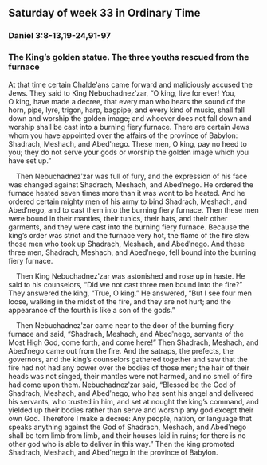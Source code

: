 ## Saturday of week 33 in Ordinary Time

### Daniel 3:8-13,19-24,91-97

### The King’s golden statue. The three youths rescued from the furnace

At that time certain Chaldeʹans came forward and maliciously accused the Jews. They said to King Nebuchadnezʹzar, “O king, live for ever! You, O king, have made a decree, that every man who hears the sound of the horn, pipe, lyre, trigon, harp, bagpipe, and every kind of music, shall fall down and worship the golden image; and whoever does not fall down and worship shall be cast into a burning fiery furnace. There are certain Jews whom you have appointed over the affairs of the province of Babylon: Shadrach, Meshach, and Abedʹnego. These men, O king, pay no heed to you; they do not serve your gods or worship the golden image which you have set up.”

    Then Nebuchadnezʹzar was full of fury, and the expression of his face was changed against Shadrach, Meshach, and Abedʹnego. He ordered the furnace heated seven times more than it was wont to be heated. And he ordered certain mighty men of his army to bind Shadrach, Meshach, and Abedʹnego, and to cast them into the burning fiery furnace. Then these men were bound in their mantles, their tunics, their hats, and their other garments, and they were cast into the burning fiery furnace. Because the king’s order was strict and the furnace very hot, the flame of the fire slew those men who took up Shadrach, Meshach, and Abedʹnego. And these three men, Shadrach, Meshach, and Abedʹnego, fell bound into the burning fiery furnace.

    Then King Nebuchadnezʹzar was astonished and rose up in haste. He said to his counselors, “Did we not cast three men bound into the fire?” They answered the king, “True, O king.” He answered, “But I see four men loose, walking in the midst of the fire, and they are not hurt; and the appearance of the fourth is like a son of the gods.”

    Then Nebuchadnezʹzar came near to the door of the burning fiery furnace and said, “Shadrach, Meshach, and Abedʹnego, servants of the Most High God, come forth, and come here!” Then Shadrach, Meshach, and Abedʹnego came out from the fire. And the satraps, the prefects, the governors, and the king’s counselors gathered together and saw that the fire had not had any power over the bodies of those men; the hair of their heads was not singed, their mantles were not harmed, and no smell of fire had come upon them. Nebuchadnezʹzar said, “Blessed be the God of Shadrach, Meshach, and Abedʹnego, who has sent his angel and delivered his servants, who trusted in him, and set at nought the king’s command, and yielded up their bodies rather than serve and worship any god except their own God. Therefore I make a decree: Any people, nation, or language that speaks anything against the God of Shadrach, Meshach, and Abedʹnego shall be torn limb from limb, and their houses laid in ruins; for there is no other god who is able to deliver in this way.” Then the king promoted Shadrach, Meshach, and Abedʹnego in the province of Babylon.